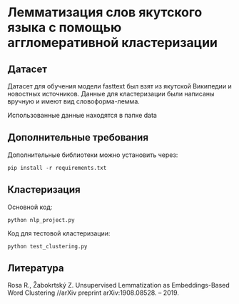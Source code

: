 # Лемматизация слов якутского языка с помощью аггломеративной кластеризации

## Датасет
Датасет для обучения модели fasttext был взят из якутской Википедии и новостных источников.
Данные для кластеризации были написаны вручную и имеют вид словоформа-лемма.

Использованные данные находятся в папке data

## Дополнительные требования

Дополнительные библиотеки можно установить через:

`pip install -r requirements.txt`

## Кластеризация

Основной код: 

`python nlp_project.py`

Код для тестовой кластеризации: 

`python test_clustering.py`

## Литература

Rosa R., Žabokrtský Z. Unsupervised Lemmatization as Embeddings-Based Word Clustering //arXiv preprint arXiv:1908.08528. – 2019.
